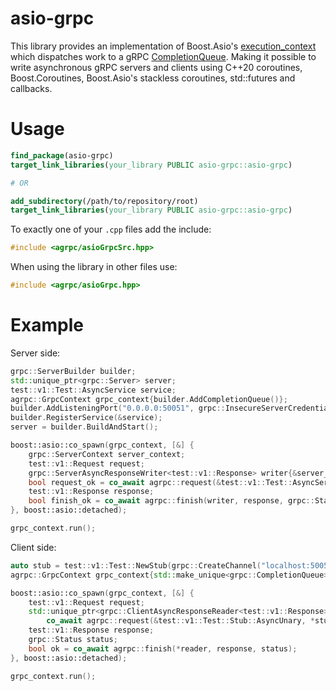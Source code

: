 # asio-grpc

This library provides an implementation of Boost.Asio's [execution_context](https://www.boost.org/doc/libs/develop/doc/html/boost_asio/reference/execution_context.html) which dispatches work to a gRPC [CompletionQueue](https://grpc.github.io/grpc/cpp/classgrpc_1_1_completion_queue.html). Making it possible to write 
asynchronous gRPC servers and clients using C++20 coroutines, Boost.Coroutines, Boost.Asio's stackless coroutines, std::futures and callbacks.

# Usage

```cmake
find_package(asio-grpc)
target_link_libraries(your_library PUBLIC asio-grpc::asio-grpc)

# OR 

add_subdirectory(/path/to/repository/root)
target_link_libraries(your_library PUBLIC asio-grpc::asio-grpc)
```

To exactly one of your `.cpp` files add the include:

```c++
#include <agrpc/asioGrpcSrc.hpp>
```

When using the library in other files use:

```c++
#include <agrpc/asioGrpc.hpp>
```

# Example

Server side:

```c++
grpc::ServerBuilder builder;
std::unique_ptr<grpc::Server> server;
test::v1::Test::AsyncService service;
agrpc::GrpcContext grpc_context{builder.AddCompletionQueue()};
builder.AddListeningPort("0.0.0.0:50051", grpc::InsecureServerCredentials());
builder.RegisterService(&service);
server = builder.BuildAndStart();

boost::asio::co_spawn(grpc_context, [&] {
    grpc::ServerContext server_context;
    test::v1::Request request;
    grpc::ServerAsyncResponseWriter<test::v1::Response> writer{&server_context};
    bool request_ok = co_await agrpc::request(&test::v1::Test::AsyncService::RequestUnary, service, server_context, request, writer);
    test::v1::Response response;
    bool finish_ok = co_await agrpc::finish(writer, response, grpc::Status::OK);
}, boost::asio::detached);

grpc_context.run();
```

Client side:

```c++
auto stub = test::v1::Test::NewStub(grpc::CreateChannel("localhost:50051", grpc::InsecureChannelCredentials()));
agrpc::GrpcContext grpc_context{std::make_unique<grpc::CompletionQueue>()};

boost::asio::co_spawn(grpc_context, [&] {
    test::v1::Request request;
    std::unique_ptr<grpc::ClientAsyncResponseReader<test::v1::Response>> reader = 
        co_await agrpc::request(&test::v1::Test::Stub::AsyncUnary, *stub, client_context, request);
    test::v1::Response response;
    grpc::Status status;
    bool ok = co_await agrpc::finish(*reader, response, status);
}, boost::asio::detached);

grpc_context.run();
```